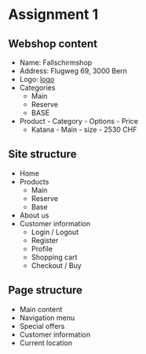 # Assignment 1
## Webshop content
- Name: Fallschirmshop
- Address: Flugweg 69, 3000 Bern
- Logo: [logo](parachuteshoplogo.png)
- Categories
    - Main
    - Reserve
    - BASE
- Product - Category - Options - Price
    - Katana - Main - size - 2530 CHF


## Site structure
- Home
- Products
    - Main
    - Reserve
    - Base
- About us
- Customer information
    - Login / Logout
    - Register
    - Profile
    - Shopping cart
    - Checkout / Buy  

## Page structure
- Main content
- Navigation menu
- Special offers
- Customer information
- Current location
